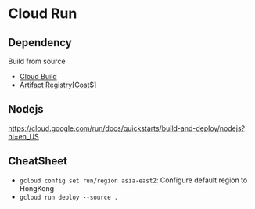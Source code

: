 # Cloud Run

## Dependency
Build from source
- [Cloud Build](cloudbuild.googleapis.com)
- [Artifact Registry[Cost$]](artifactregistry.googleapis.com)

## Nodejs
https://cloud.google.com/run/docs/quickstarts/build-and-deploy/nodejs?hl=en_US
## CheatSheet
- `gcloud config set run/region asia-east2`: Configure default region to HongKong
- `gcloud run deploy --source .`
